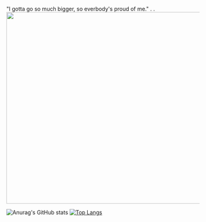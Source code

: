 "I gotta go so much bigger, so everbody's proud of me."
.
.
<img src="https://user-images.githubusercontent.com/59232422/156649495-b2488903-9bab-42cc-8762-67f82b218b4e.png" width="800" height="500" />



![Anurag's GitHub stats](https://github-readme-stats.vercel.app/api?username=Sebight&count_private=true&show_icons=true&theme=radical)
[![Top Langs](https://github-readme-stats.vercel.app/api/top-langs/?username=Sebight&theme=radical&hide=shaderlab,hlsl)](https://github.com/anuraghazra/github-readme-stats)
